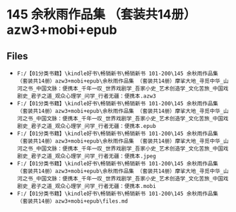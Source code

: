# 145 余秋雨作品集 （套装共14册）azw3+mobi+epub

## Files

- `F:/【01分类书籍】\kindle好书\畅销新书\畅销新书 101-200\145 余秋雨作品集 （套装共14册）azw3+mobi+epub\余秋雨作品集 （套装共14册）摩挲大地_寻觅中华_山河之书_中国文脉：便携本_千年一叹_世界戏剧学_吾家小史_艺术创造学_文化苦旅_中国戏剧史_君子之道_观众心理学_问学_行者无疆：便携本.azw3`
- `F:/【01分类书籍】\kindle好书\畅销新书\畅销新书 101-200\145 余秋雨作品集 （套装共14册）azw3+mobi+epub\余秋雨作品集 （套装共14册）摩挲大地_寻觅中华_山河之书_中国文脉：便携本_千年一叹_世界戏剧学_吾家小史_艺术创造学_文化苦旅_中国戏剧史_君子之道_观众心理学_问学_行者无疆：便携本.epub`
- `F:/【01分类书籍】\kindle好书\畅销新书\畅销新书 101-200\145 余秋雨作品集 （套装共14册）azw3+mobi+epub\余秋雨作品集 （套装共14册）摩挲大地_寻觅中华_山河之书_中国文脉：便携本_千年一叹_世界戏剧学_吾家小史_艺术创造学_文化苦旅_中国戏剧史_君子之道_观众心理学_问学_行者无疆：便携本.jpeg`
- `F:/【01分类书籍】\kindle好书\畅销新书\畅销新书 101-200\145 余秋雨作品集 （套装共14册）azw3+mobi+epub\余秋雨作品集 （套装共14册）摩挲大地_寻觅中华_山河之书_中国文脉：便携本_千年一叹_世界戏剧学_吾家小史_艺术创造学_文化苦旅_中国戏剧史_君子之道_观众心理学_问学_行者无疆：便携本.mobi`
- `F:/【01分类书籍】\kindle好书\畅销新书\畅销新书 101-200\145 余秋雨作品集 （套装共14册）azw3+mobi+epub\files.md`

